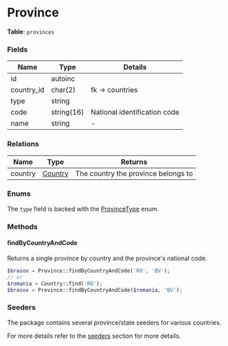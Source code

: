 # Province

**Table**: `provinces`

### Fields

| Name         | Type       | Details                      |
|--------------|------------|------------------------------|
| id           | autoinc    |                              |
| country_id   | char(2)    | fk -> countries              |
| type         | string     |                              |
| code         | string(16) | National identification code |
| name         | string     | -                            |

### Relations

| Name    | Type                  | Returns                             |
|---------|-----------------------|-------------------------------------|
| country | [Country](country.md) | The country the province belongs to |

### Enums

The `type` field is backed with the [ProvinceType](province-type.md) enum.

### Methods

#### findByCountryAndCode

Returns a single province by country and the province's national code.

```php
$brasov = Province::findByCountryAndCode('RO', 'BV');
// or
$romania = Country::find('RO');
$brasov = Province::findByCountryAndCode($romania, 'BV');
```

### Seeders

The package contains several province/state seeders for various countries.

For more details refer to the [seeders](seeders.md) section for more details.